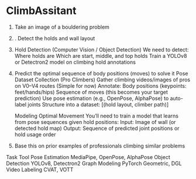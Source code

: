 # ClimbAssitant

1. Take an image of a bouldering problem
2. . Detect the holds and wall layout
  3. Hold Detection (Computer Vision / Object Detection)
    We need to detect:
      Where holds are
      Which are start, middle, and top holds
      Train a YOLOv8 or Detectron2 model on climbing hold annotations
     
5. Predict the optimal sequence of body positions (moves) to solve it
  Pose Dataset Collection (Pro Climbers)
    Gather climbing videos/images of pros on V0–V4 routes (Simple for now)
    Annotate:
      Body positions (keypoints: feet/hands/hips)
      Sequence of moves (this becomes your target prediction)
      Use pose estimation (e.g., OpenPose, AlphaPose) to auto-label joints
      Structure into a dataset: [(hold layout, climber path)]

    Modeling Optimal Movement
      You’ll need to train a model that learns from pose sequences given hold positions:
      Input: Image of wall (or detected hold map)
      Output: Sequence of predicted joint positions or hold usage order

7. Base this on prior examples of professionals climbing similar problems

Task	                        Tool
Pose Estimation	      MediaPipe, OpenPose, AlphaPose
Object Detection	    YOLOv8, Detectron2
Graph Modeling	      PyTorch Geometric, DGL
Video Labeling	      CVAT, VOTT
